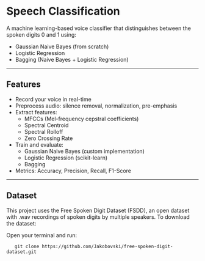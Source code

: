 # Speech Classification
A machine learning-based voice classifier that distinguishes between the spoken digits 0 and 1 using:
  - Gaussian Naive Bayes (from scratch)
  -  Logistic Regression
  -  Bagging (Naive Bayes + Logistic Regression)
----
## Features
- Record your voice in real-time
- Preprocess audio: silence removal, normalization, pre-emphasis
- Extract features: 
  - MFCCs (Mel-frequency cepstral coefficients)
  - Spectral Centroid
  - Spectral Rolloff
  - Zero Crossing Rate
- Train and evaluate:
  - Gaussian Naive Bayes (custom implementation)
  - Logistic Regression (scikit-learn)
  - Bagging 
- Metrics: Accuracy, Precision, Recall, F1-Score
---
## Dataset
This project uses the Free Spoken Digit Dataset (FSDD), an open dataset with .wav  recordings of spoken digits by multiple speakers.
To download the dataset:
  
   Open your terminal and run:
   
       git clone https://github.com/Jakobovski/free-spoken-digit-dataset.git

